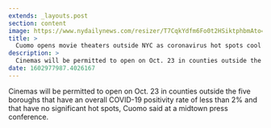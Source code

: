 ```yaml
--- 
extends: _layouts.post 
section: content 
image: https://www.nydailynews.com/resizer/T7CqkYdfm6Fo0t2HSiktphbmAto=/1200x0/center/top/cloudfront-us-east-1.images.arcpublishing.com/tronc/ZU56SRCGBVHQNDSRFKWIKGWGOA.jpg 
title: > 
  Cuomo opens movie theaters outside NYC as coronavirus hot spots cool off; cancels Brooklyn wedding with 10,000 guests 
description: > 
  Cinemas will be permitted to open on Oct. 23 in counties outside the five boroughs that have an overall COVID-19 positivity rate of less than 2% and that have no significant hot spots, Cuomo said at a midtown press conference. 
date: 1602977987.4026167 
--- 
```

Cinemas will be permitted to open on Oct. 23 in counties outside the five boroughs that have an overall COVID-19 positivity rate of less than 2% and that have no significant hot spots, Cuomo said at a midtown press conference.